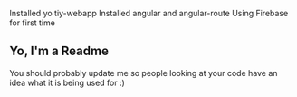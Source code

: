 Installed yo tiy-webapp
Installed   angular and angular-route
Using Firebase for first time



## Yo, I'm a Readme

You should probably update me so people looking at your code have an idea what it is being used for :)
